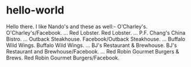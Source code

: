 # hello-world

Hello there. I like Nando's and these as well:-
O'Charley's. O'Charley's/Facebook. ...
Red Lobster. Red Lobster. ...
P.F. Chang's China Bistro. ...
Outback Steakhouse. Facebook/Outback Steakhouse. ...
Buffalo Wild Wings. Buffalo Wild Wings. ...
BJ's Restaurant & Brewhouse. BJ's Restaurant and Brewhouse/Facebook. ...
Red Robin Gourmet Burgers & Brews. Red Robin Gourmet Burgers/Facebook. 
